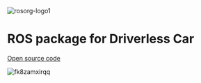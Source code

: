 ![rosorg-logo1](https://user-images.githubusercontent.com/24909880/31222334-ecf705ba-a9f0-11e7-9838-c016f5a1d946.png)
# ROS package for Driverless Car
[Open source code](https://github.com/fpt-corp/DriverlessCarChallenge)

![fk8zamxirqq](https://user-images.githubusercontent.com/24909880/31222928-f54162b8-a9f2-11e7-968e-9ceb90437541.jpg)
